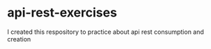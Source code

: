 # api-rest-exercises
I created this respository to practice about api rest consumption and creation
